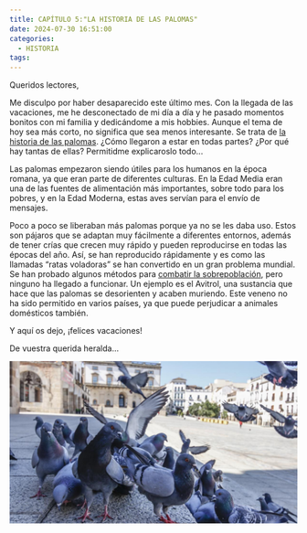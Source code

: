 ```yaml
---
title: CAPÍTULO 5:"LA HISTORIA DE LAS PALOMAS"
date: 2024-07-30 16:51:00
categories:
  - HISTORIA
tags:
---
```


Queridos lectores,

Me disculpo por haber desaparecido este último mes. Con la llegada de las vacaciones, me he desconectado de mi día a día y he pasado momentos bonitos con mi familia y dedicándome a mis hobbies. Aunque el tema de hoy sea más corto, no significa que sea menos interesante. Se trata de [la historia de las palomas](https://poultrylife.com/la-paloma/las-palomas-en-la-historia/). ¿Cómo llegaron a estar en todas partes? ¿Por qué hay tantas de ellas? Permitidme explicaroslo todo...

Las palomas empezaron siendo útiles para los humanos en la época romana, ya que eran parte de diferentes culturas. En la Edad Media eran una de las fuentes de alimentación más importantes, sobre todo para los pobres, y en la Edad Moderna, estas aves servían para el envío de mensajes.

Poco a poco se liberaban más palomas porque ya no se les daba uso. Estos son pájaros que se adaptan muy fácilmente a diferentes entornos, además de tener crías que crecen muy rápido y pueden reproducirse en todas las épocas del año. Así, se han reproducido rápidamente y es como las llamadas “ratas voladoras” se han convertido en un gran problema mundial. Se han probado algunos métodos para [combatir la sobrepoblación](https://inventariobogota.sdp.gov.co/estudios/el-control-de-la-sobrepoblaci%C3%B3n-de-la-paloma-columba-livia-versus-el-impacto-ambiental), pero ninguno ha llegado a funcionar. Un ejemplo es el Avitrol, una sustancia que hace que las palomas se desorienten y acaben muriendo. Este veneno no ha sido permitido en varios países, ya que puede perjudicar a animales domésticos también.

Y aquí os dejo, ¡felices vacaciones!

De vuestra querida heralda...

![palomas](/images/palomitas.jpg)
